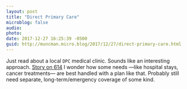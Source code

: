 ```yaml
---
layout: post
title: "Direct Primary Care"
microblog: false
audio: 
photo: 
date: 2017-12-27 16:25:39 -0500
guid: http://muncman.micro.blog/2017/12/27/direct-primary-care.html
---
```

Just read about a local `DPC` medical clinic. Sounds like an interesting approach. [Story on 614](http://614columbus.com/2017/12/a-primary-goal/) I wonder how some needs —like hospital stays, cancer treatments— are best handled with a plan like that. Probably still need separate, long-term/emergency coverage of some kind. 
